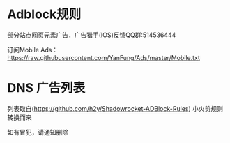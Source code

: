 # Adblock规则

部分站点网页元素广告，广告猎手(IOS)反馈QQ群:514536444

订阅Mobile Ads：https://raw.githubusercontent.com/YanFung/Ads/master/Mobile.txt

# DNS 广告列表

列表取自(https://github.com/h2y/Shadowrocket-ADBlock-Rules)  小火剪规则转换而来

如有冒犯，请通知删除
